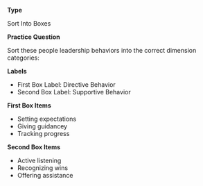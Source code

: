 __Type__

Sort Into Boxes

__Practice Question__

Sort these people leadership behaviors into the correct dimension categories:

__Labels__

- First Box Label: Directive Behavior
- Second Box Label: Supportive Behavior

__First Box Items__

- Setting expectations
- Giving guidancey
- Tracking progress

__Second Box Items__

- Active listening
- Recognizing wins
- Offering assistance


